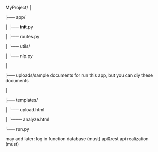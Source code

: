 MyProject/
│

├── app/

│   ├── __init__.py

│   ├── routes.py

│   └── utils/

│       └── nlp.py

│

├── uploads/sample documents for run this app, but you can diy these documents

│

├── templates/

│   └── upload.html

│   └─── analyze.html

└── run.py

may add later:
log in function
database (must)
api&rest api realization (must)
